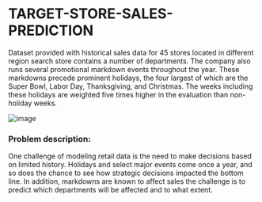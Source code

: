 # TARGET-STORE-SALES-PREDICTION
Dataset provided with historical sales data for 45 stores located in different region search store contains a number of departments. The company also runs several promotional  markdown events throughout the year. These markdowns precede prominent holidays, the  four largest of which are the Super Bowl, Labor Day, Thanksgiving, and Christmas. The weeks  including these holidays are weighted five times higher in the evaluation than non-holiday  weeks.

![image](https://user-images.githubusercontent.com/86415241/138585818-0d7a1a99-6e70-4af2-a577-67c91e6d17da.png)

### Problem description: 
One challenge of modeling retail data is the need to make decisions based on limited history. Holidays and select major events come once a year, and so does the chance to see how strategic decisions impacted the bottom line. In addition, markdowns are known to affect sales the challenge is to predict which departments will be affected and to what extent.



